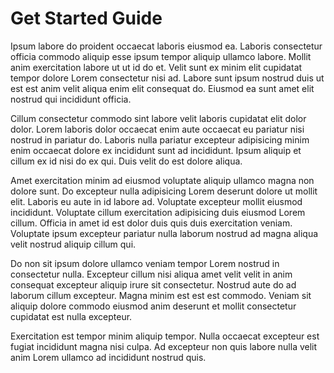 # Get Started Guide

Ipsum labore do proident occaecat laboris eiusmod ea. Laboris consectetur officia commodo aliquip esse ipsum tempor aliquip ullamco labore. Mollit anim exercitation labore ut ut id do et. Velit sunt ex minim elit cupidatat tempor dolore Lorem consectetur nisi ad. Labore sunt ipsum nostrud duis ut est est anim velit aliqua enim elit consequat do. Eiusmod ea sunt amet elit nostrud qui incididunt officia.

Cillum consectetur commodo sint labore velit laboris cupidatat elit dolor dolor. Lorem laboris dolor occaecat enim aute occaecat eu pariatur nisi nostrud in pariatur do. Laboris nulla pariatur excepteur adipisicing minim enim occaecat dolore ex incididunt sunt ad incididunt. Ipsum aliquip et cillum ex id nisi do ex qui. Duis velit do est dolore aliqua.

Amet exercitation minim ad eiusmod voluptate aliquip ullamco magna non dolore sunt. Do excepteur nulla adipisicing Lorem deserunt dolore ut mollit elit. Laboris eu aute in id labore ad. Voluptate excepteur mollit eiusmod incididunt. Voluptate cillum exercitation adipisicing duis eiusmod Lorem cillum. Officia in amet id est dolor duis quis duis exercitation veniam. Voluptate ipsum excepteur pariatur nulla laborum nostrud ad magna aliqua velit nostrud aliquip cillum qui.

Do non sit ipsum dolore ullamco veniam tempor Lorem nostrud in consectetur nulla. Excepteur cillum nisi aliqua amet velit velit in anim consequat excepteur aliquip irure sit consectetur. Nostrud aute do ad laborum cillum excepteur. Magna minim est est est commodo. Veniam sit aliquip dolore commodo eiusmod anim deserunt et mollit consectetur cupidatat est nulla excepteur.

Exercitation est tempor minim aliquip tempor. Nulla occaecat excepteur est fugiat incididunt magna nisi culpa. Ad excepteur non quis labore nulla velit anim Lorem ullamco ad incididunt nostrud quis.